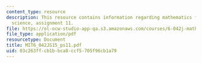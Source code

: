 ```yaml
---
content_type: resource
description: This resource contains information regarding mathematics for computer
  science, assignment 11.
file: https://ol-ocw-studio-app-qa.s3.amazonaws.com/courses/6-042j-mathematics-for-computer-science-spring-2015/03c263ffcb1bbca8ccf5705f96cb1a79_MIT6_042JS15_ps11.pdf
file_type: application/pdf
resourcetype: Document
title: MIT6_042JS15_ps11.pdf
uid: 03c263ff-cb1b-bca8-ccf5-705f96cb1a79
---
```

